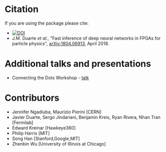 # Citation

If you are using the package please cite:
   * [![DOI](https://zenodo.org/badge/108329371.svg)](https://zenodo.org/badge/latestdoi/108329371)
   * J.M. Duarte _et al._, "Fast inference of deep neural networks in FPGAs for particle physics", [arXiv:1804.06913](https://arxiv.org/abs/1804.06913), April 2018.

# Additional talks and presentations
   * Connecting the Dots Workshop - [talk](https://indico.cern.ch/event/658267/contributions/2813688/)

# Contributors

   * Jennifer Ngadiuba, Maurizio Pierini [CERN]
   * Javier Duarte, Sergo Jindariani, Benjamin Kreis, Ryan Rivera, Nhan Tran [Fermilab]
   * Edward Kreinar [Hawkeye360]
   * Philip Harris [MIT]
   * Song Han [Stanford,Google,MIT]
   * Zhenbin Wu [University of Illinois at Chicago]